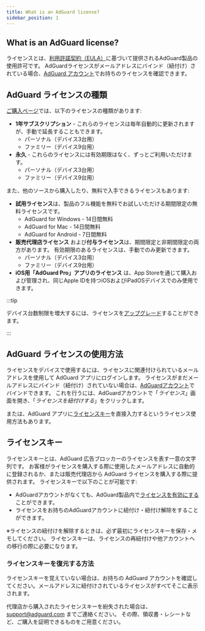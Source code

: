 ```yaml
---
title: What is an AdGuard license?
sidebar_position: 1
---
```


## What is an AdGuard license?

ライセンスとは、[利用許諾契約（EULA）](https://adguard.com/eula.html)に基づいて提供されるAdGuard製品の使用許可です。 AdGuardライセンスがメールアドレスにバインド（紐付け）されている場合、[AdGuard アカウント](https://my.adguard.com/)でお持ちのライセンスを確認できます。

## AdGuard ライセンスの種類

[ご購入ページ](https://adguard.com/license.html)では、以下のライセンスの種類があります:

- **1年サブスクリプション** - これらのライセンスは毎年自動的に更新されますが、手動で延長することもできます。
    - パーソナル（デバイス3台用）
    - ファミリー（デバイス9台用）
- **永久** - これらのライセンスには有効期限はなく、ずっとご利用いただけます。
    - パーソナル（デバイス3台用）
    - ファミリー（デバイス9台用）

また、他のソースから購入したり、無料で入手できるライセンスもあります:

- **試用ライセンス**は、製品のフル機能を無料でお試しいただける期間限定の無料ライセンスです。
    - AdGuard for Windows - 14日間無料
    - AdGuard for Mac - 14日間無料
    - AdGuard for Android - 7日間無料
- **販売代理店ライセンス** および**付与ライセンス**は、期間限定と非期間限定の両方があります。 有効期限のあるライセンスは、手動でのみ更新できます。
    - パーソナル（デバイス3台用）
    - ファミリー（デバイス9台用）
- **iOS用「AdGuard Pro」アプリのライセンス** は、App Storeを通じて購入および管理され、同じApple IDを持つiOSおよびiPadOSデバイスでのみ使用できます。

:::tip

デバイス台数制限を増大するには、ライセンスを[アップグレード](../payment-options/#upgrade)することができます。

:::

## AdGuard ライセンスの使用方法

ライセンスをデバイスで使用するには、ライセンスに関連付けられているメールアドレスを使用して AdGuard アプリにログインします。 ライセンスがまだメールアドレスにバインド（紐付け）されていない場合は、[AdGuardアカウント](https://my.adguard.com/)でバインドできます。 これを行うには、AdGuardアカウントで「*ライセンス*」画面を開き、「*ライセンスを紐付けする*」をクリックします。

または、AdGuard アプリに[ライセンスキー](#license-key)を直接入力するというライセンス使用方法もあります。

## ライセンスキー

ライセンスキーとは、AdGuard 広告ブロッカーのライセンスを表す一意の文字列です。 お客様がライセンスを購入する際に使用したメールアドレスに自動的に登録されるか、または販売代理店から AdGuard ライセンスを購入する際に提供されます。 ライセンスキーで以下のことが可能です:

- AdGuardアカウントがなくても、AdGuard製品内で[ライセンスを有効にする](../activation)ことができます。
- ライセンスをお持ちのAdGuardアカウントに紐付け・紐付け解除をすることができます。

※ライセンスの紐付けを解除するときは、必ず最初にライセンスキーを保存・メモしてください。 ライセンスキーは、ライセンスの再紐付けや他アカウントへの移行の際に必要になります。

### ライセンスキーを復元する方法

ライセンスキーを覚えていない場合は、お持ちの AdGuard アカウントを確認してください。メールアドレスに紐付けされているライセンスがすべてそこに表示されます。

代理店から購入されたライセンスキーを紛失された場合は、support@adguard.com までご連絡ください。 その際、領収書・レシートなど、ご購入を証明できるものをご用意ください。
